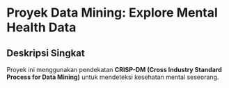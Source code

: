 # **Proyek Data Mining: Explore Mental Health Data**

## **Deskripsi Singkat**
Proyek ini menggunakan pendekatan **CRISP-DM (Cross Industry Standard Process for Data Mining)** untuk mendeteksi kesehatan mental seseorang.
